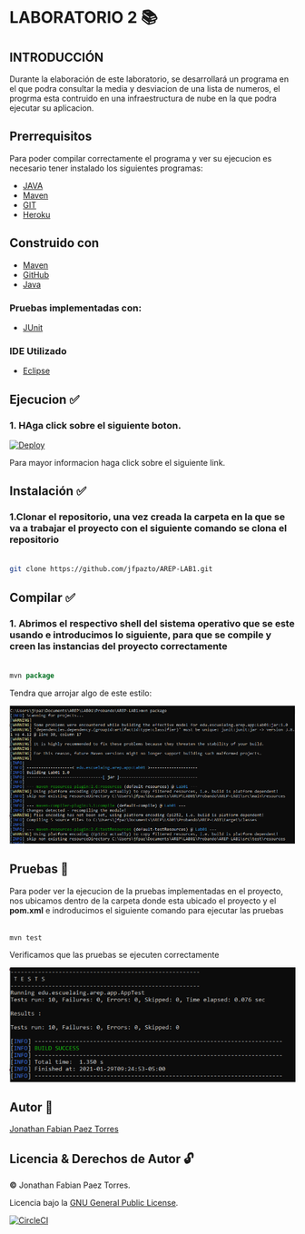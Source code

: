 # LABORATORIO 2 📚

## INTRODUCCIÓN

Durante la elaboración de este laboratorio, se desarrollará un programa en el que podra consultar la media 
y desviacion de una lista de numeros, el progrma esta contruido en una infraestructura de nube en la que podra ejecutar su aplicacion.


## Prerrequisitos

Para poder compilar correctamente el programa y ver su ejecucion es necesario tener instalado los siguientes programas:
* [JAVA](https://www.java.com/es/download/ie_manual.jsp)
* [Maven](https://maven.apache.org/)
* [GIT](https://git-scm.com/)
* [Heroku](https://dashboard.heroku.com/)

## Construido con
* [Maven](https://maven.apache.org/)
* [GitHub](https://git-scm.com/)
* [Java](https://www.oracle.com/java/)

### Pruebas implementadas con:

* [JUnit](https://junit.org/junit5/)

### IDE Utilizado
* [Eclipse](https://www.eclipse.org/ide/)

## Ejecucion ✅
### 1. HAga click sobre el siguiente boton.

[![Deploy](https://www.herokucdn.com/deploy/button.svg)](https://calculadora-arep.herokuapp.com/inputdata)

Para mayor informacion haga click sobre el siguiente link.


## Instalación ✅
### 1.Clonar el repositorio, una vez creada la carpeta en la que se va a trabajar el proyecto con el siguiente comando se clona el repositorio

```BASH

git clone https://github.com/jfpazto/AREP-LAB1.git

```

## Compilar ✅
### 1. Abrimos el respectivo shell del sistema operativo que se este usando e introducimos lo siguiente, para que se compile y creen las instancias del proyecto correctamente 

```JAVA

mvn package

```
Tendra que arrojar algo de este estilo:

![](https://github.com/jfpazto/AREP-LAB1/blob/master/img/package.PNG)

## Pruebas 📜

Para poder ver la ejecucion de la pruebas implementadas en el proyecto, nos ubicamos dentro de la carpeta donde esta ubicado el proyecto y el **pom.xml** e indroducimos el siguiente comando para ejecutar las pruebas

```JAVA

mvn test

```
Verificamos que las pruebas se ejecuten correctamente

![](https://github.com/jfpazto/AREP-LAB1/blob/master/img/Test.PNG)

## Autor 📌
[Jonathan Fabian Paez Torres](https://github.com/jfpazto)
## Licencia & Derechos de Autor 🔓
**©** Jonathan Fabian Paez Torres.

Licencia bajo la [GNU General Public License](https://github.com/jfpazto/AREP-LAB1/blob/master/LICENSE.txt).


[![CircleCI](https://circleci.com/gh/circleci/circleci-docs.svg?style=svg)](https://app.circleci.com/pipelines/github/jfpazto/AREP-LAB2)


